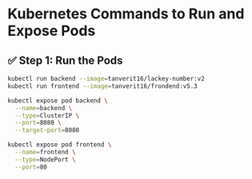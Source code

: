# Kubernetes Commands to Run and Expose Pods

## ✅ Step 1: Run the Pods

```bash
kubectl run backend --image=tanverit16/lackey-number:v2
kubectl run frontend --image=tanverit16/frondend:v5.3

kubectl expose pod backend \
  --name=backend \
  --type=ClusterIP \
  --port=8080 \
  --target-port=8080

kubectl expose pod frontend \
  --name=frontend \
  --type=NodePort \
  --port=80
